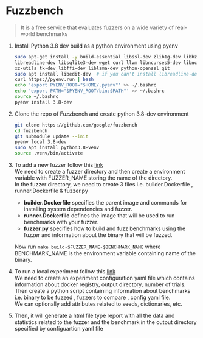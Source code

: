 # Fuzzbench

> It is a free service that evaluates fuzzers on a wide variety of real-world benchmarks

1. Install Python 3.8 dev build as a python environment using pyenv

    ```bash
    sudo apt-get install -y build-essential libssl-dev zlib1g-dev libbz2-dev \
    libreadline-dev libsqlite3-dev wget curl llvm libncurses5-dev libncursesw5-dev \
    xz-utils tk-dev libffi-dev liblzma-dev python-openssl git
    sudo apt install libedit-dev  # if you can't install libreadline-dev
    curl https://pyenv.run | bash
    echo 'export PYENV_ROOT="$HOME/.pyenv"' >> ~/.bashrc
    echo 'export PATH="$PYENV_ROOT/bin:$PATH"' >> ~/.bashrc
    source ~/.bashrc
    pyenv install 3.8-dev
    ```

2. Clone the repo of Fuzzbench and create python 3.8-dev environment

    ```bash
    git clone https://github.com/google/fuzzbench
    cd fuzzbench
    git submodule update --init
    pyenv local 3.8-dev
    sudo apt install python3.8-venv
    source .venv/bin/activate  
    ```

3. To add a new fuzzer follow this [link](https://google.github.io/fuzzbench/getting-started/adding-a-new-fuzzer)\
We need to create a fuzzer directory and then create a environment variable with FUZZER_NAME storing the name of the directory.\
In the fuzzer directory, we need to create 3 files i.e. builder.Dockerfile , runner.Dockerfile & fuzzer.py

   - **builder.Dockerfile** specifies the parent image and commands for installing system dependencies and fuzzer.
   - **runner.Dockerfile** defines the image that will be used to run benchmarks with your fuzzer.
   - **fuzzer.py** specifies how to build and fuzz benchmarks using the fuzzer and information about the binary that will be fuzzed.

   Now run `make build-$FUZZER_NAME-$BENCHMARK_NAME` where BENCHMARK_NAME is the environment variable containing name of the binary.

4. To run a local experiment follow this [link](https://google.github.io/fuzzbench/running-a-local-experiment)\
We need to create an experiment configuration yaml file which contains information about docker registry, output directory, number of trials.\
Then create a python script containing information about benchmarks i.e. binary to be fuzzed , fuzzers to compare , config yaml file.\
We can optionally add attributes related to seeds, dictionaries, etc.

5. Then, it will generate a html file type report with all the data and statistics related to the fuzzer and the benchmark in the output directory specified by configuartion yaml file
